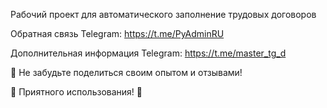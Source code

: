 Рабочий проект для автоматического заполнение трудовых договоров 

Обратная связь
Telegram: https://t.me/PyAdminRU

Дополнительная информация
Telegram: https://t.me/master_tg_d

📣 Не забудьте поделиться своим опытом и отзывами!

🚀 Приятного использования! 🚀